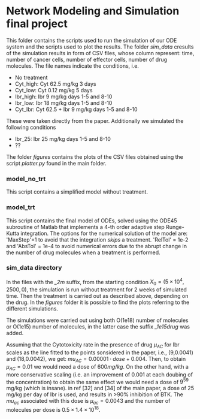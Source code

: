 # Network Modeling and Simulation final project

This folder contains the scripts used to run the simulation of our ODE system and the scripts used to plot the results. The folder *sim_data* cresults of the simulation results in form of CSV files, whose column represent: time, number of cancer cells, number of effector cells, number of drug molecules. The file names indicate the conditions, i.e.

- No treatment
- Cyt_high: Cyt 62.5 mg/kg 3 days
- Cyt_low: Cyt 0.12 mg/kg 5 days
- Ibr_high: Ibr 9 mg/kg days 1-5 and 8-10
- Ibr_low: Ibr 18 mg/kg days 1-5 and 8-10
- Cyt_Ibr: Cyt 62.5 + Ibr 9 mg/kg days 1-5 and 8-10

These were taken directly from the paper. Additionally we simulated the following conditions

- Ibr_25: Ibr 25 mg/kg days 1-5 and 8-10
- ??

The folder *figures* contains the plots of the CSV files obtained using the script *plotter.py* found in the main folder.

### model_no_trt

This script contains a simplified model without treatment.

### model_trt

This script contains the final model of ODEs, solved using the ODE45 subroutine of Matlab that implements a 4-th order adaptive step Runge-Kutta integration. The options for the numerical solution of the model are: 'MaxStep'=1 to avoid that the integration *skips* a treatment. 'RelTol' = 1e-2 and 'AbsTol' = 1e-4 to avoid numerical errors due to the abrupt change in the number of drug molecules when a treatment is performed.

### sim_data directory

In the files with the *_2m* suffix, from the starting condition $X_0=(5 \times 10^4,2500,0)$, the simulation is run without treatment for 2 weeks of simulated time. Then the treatment is carried out as described above, depending on the drug. In the *figures* folder it is possible to find the plots referring to the different simulations.

The simulations were carried out using both O(1e18) number of molecules or O(1e15) number of molecules, in the latter case the suffix *_1e15drug* was added.

Assuming that the Cytotoxicity rate in the presence of drug $\mu_{AC}$ for Ibr scales as the line fitted to the points sonsidered in the paper, i.e., (9,0.0041) and (18,0.0042), we get: $mu_{AC}=0.00001 \cdot dose + 0.004$.  Then, to obtain $\mu_{AC}=0.01$ we would need a dose of $600 mg/kg$. On the other hand, with a more conservative scaling (i.e. an improvement of 0.001 at each doubing of the concentration) to obtain the same effect we would need a dose of $9^{59}$ mg/kg (which is insane).
in ref [32] and [34] of the main paper, a dose of 25 mg/kg per day of Ibr is used, and results in >90% inhibition of BTK. The $mu_{ac}$ associated with this dose is $\mu_{ac} = 0.0043$ and the number of molecules per dose is $0.5 \times 1.4 \times 10^{18}$.
